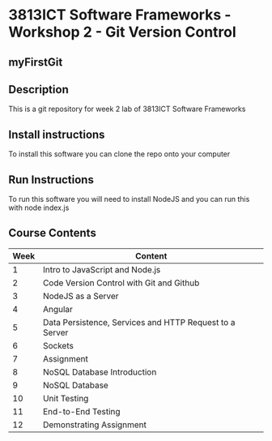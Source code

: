 # 3813ICT Software Frameworks - Workshop 2 - Git Version Control

## myFirstGit

## Description
This is a git repository for week 2 lab of 3813ICT Software Frameworks

## Install instructions
To install this software you can clone the repo onto your computer

## Run Instructions
To run this software you will need to install NodeJS and you can run this with node index.js

## Course Contents

Week|Content
-|-
1|Intro to JavaScript and Node.js
2|Code Version Control with Git and Github
3|NodeJS as a Server
4|Angular
5|Data Persistence, Services and HTTP Request to a Server
6|Sockets
7|Assignment
8|NoSQL Database Introduction
9|NoSQL Database
10|Unit Testing
11|End-to-End Testing
12|Demonstrating Assignment
